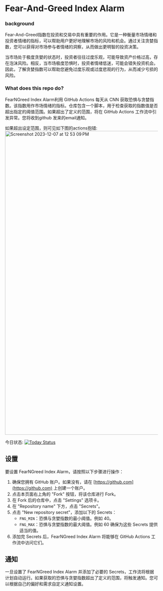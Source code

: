# Fear-And-Greed Index Alarm

### background
Fear-And-Greed指数在投资和交易中具有重要的作用。它是一种衡量市场情绪和投资者情绪的指标，可以帮助用户更好地理解市场的风险和机会。通过关注贪婪指数，您可以获得对市场参与者情绪的洞察，从而做出更明智的投资决策。

当市场处于极度贪婪的状态时，投资者往往过度乐观，可能导致资产价格过高，存在泡沫风险。相反，当市场极度恐惧时，投资者情绪低迷，可能会错失投资机会。因此，了解贪婪指数可以帮助您避免过度乐观或过度悲观的行为，从而减少亏损的风险。

### What does this repo do?
FearNGreed Index Alarm利用 GitHub Actions 每天从 CNN 获取恐惧与贪婪指数。该指数用作市场情绪的指标。仓库包含一个脚本，用于检查获取的指数值是否超出指定的阈值范围。如果超出了定义的范围，将在 GitHub Actions 工作流中引发异常。您将收到github 发来的email通知。


如果超出设定范围，则可见如下图的actions抱错:
<img width="1002" alt="Screenshot 2023-12-07 at 12 53 09 PM" src="https://github.com/BruceWind/fear-and-greed-index-alarm/assets/6711309/657dee6a-4388-4bd2-aad0-88b67e1b0313">




今日状态: [![Today Status](https://github.com/BruceWind/fear-and-greed-index-alarm/actions/workflows/daily-cron-action.yml/badge.svg)](https://github.com/BruceWind/fear-and-greed-index-alarm/actions/workflows/daily-cron-action.yml)

## 设置

要设置 FearNGreed Index Alarm，请按照以下步骤进行操作：

1. 确保您拥有 GitHub 账户。如果没有，请在 [https://github.com](https://github.com) 上创建一个账户。
2. 点击本页面右上角的 "Fork" 按钮，将该仓库进行 Fork。
3. 在 Fork 后的仓库中，点击 "Settings" 选项卡。
4. 在 "Repository name" 下方，点击 "Secrets"。
5. 点击 "New repository secret"，添加以下的 Secrets：
   - `FNG_MIN`：恐惧与贪婪指数的最小阈值。例如 40。
   - `FNG_MAX`：恐惧与贪婪指数的最大阈值。例如 60
   确保为这些 Secrets 提供适当的值。
6. 添加完 Secrets 后，FearNGreed Index Alarm 将能够在 GitHub Actions 工作流中访问它们。

## 通知

一旦设置了 FearNGreed Index Alarm 并添加了必要的 Secrets，工作流将根据计划自动运行。如果获取的恐惧与贪婪指数超出了定义的范围，将触发通知。您可以根据自己的偏好和需求自定义通知设置。
